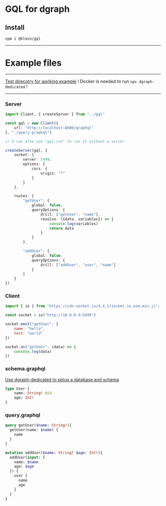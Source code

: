 # GQL for dgraph

## Install
```npm i @klevn/gql```

---

# Example files

---

[Test direcotry for working example](https://github.com/PowerKuu/gql/tree/master/test)
! Docker is needed to run ```npx dgraph-dedicated``` !

---

### Server
```ts
import Client, { createServer } from "../gql"

const gql = new Client({
    url: "http://localhost:8080/graphql"
}, "./query.graphql")

// U can also use "gql.run" to run it without a server

createServer(gql, {
    socket: {
        server: 5499,
        options: {
            cors: {
                origin: "*"
            }
        }
    },

    routes: {
        "getUser": {
            global: false,
            queryOptions: {
                drill: ["getUser", "name"],
                resolve: ({data, variables}) => {
                    console.log(variables)
                    return data
                }
            }
        },

        "addUser": {
            global: false,
            queryOptions: {
                drill: ["addUser", "user", "name"]
            }
        }
    }
})
```


### Client
```mjs
import { io } from "https://cdn.socket.io/4.4.1/socket.io.esm.min.js";

const socket = io("http://10.0.0.9:5499")

socket.emit("getUser", {
    name: "hello",
    test: "world"
})

socket.on("getUser", (data) => {
    console.log(data)
})
```

### schema.graphql
[Use dgraph-dedicated to setup a database and schema](https://github.com/PowerKuu/dgraph-dedicated)
```graphql
type User {
    name: String! @id
    age: Int!
}
```

### query.graphql
```graphql
query getUser($name: String!){
  getUser(name: $name) {
    name
  }
}

mutation addUser($name: String! $age: Int!){
  addUser(input: {
    name: $name
    age: $age
  }) {
    user {
      name
      age
    } 
  }
}
```
